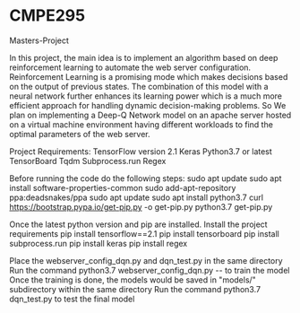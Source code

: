 # CMPE295
Masters-Project
  
In this project, the main idea is to implement an algorithm based on deep reinforcement learning to automate the web server configuration. Reinforcement Learning is a promising mode which makes decisions based on the output of previous states. The combination of this model with a neural network further enhances its learning power which is a much more efficient approach for handling dynamic decision-making problems. So We plan on implementing a Deep-Q Network model on an apache server hosted on a virtual machine environment having different workloads to find the optimal parameters of the web server.


Project Requirements:
TensorFlow version 2.1
Keras
Python3.7 or latest
TensorBoard
Tqdm
Subprocess.run
Regex

Before running the code do the following steps:
sudo apt update
sudo apt install software-properties-common
sudo add-apt-repository ppa:deadsnakes/ppa
sudo apt update
sudo apt install python3.7
curl https://bootstrap.pypa.io/get-pip.py -o get-pip.py
python3.7 get-pip.py
  
Once the latest python version and pip are installed. Install the project requirements
pip install tensorflow==2.1
pip install tensorboard
pip install subprocess.run
pip install keras
pip install regex
  
Place the webserver_config_dqn.py and dqn_test.py in the same directory
Run the command python3.7 webserver_config_dqn.py -- to train the model
Once the training is done, the models would be saved in "models/" subdirectory within the same directory
Run the command python3.7 dqn_test.py to test the final model
